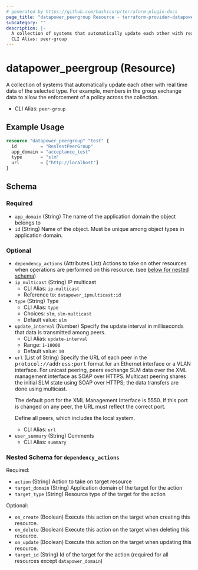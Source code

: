 ```yaml
---
# generated by https://github.com/hashicorp/terraform-plugin-docs
page_title: "datapower_peergroup Resource - terraform-provider-datapower"
subcategory: ""
description: |-
  A collection of systems that automatically update each other with real time data of the selected type. For example, members in the group exchange data to allow the enforcement of a policy across the collection.
  CLI Alias: peer-group
---
```


# datapower_peergroup (Resource)

A collection of systems that automatically update each other with real time data of the selected type. For example, members in the group exchange data to allow the enforcement of a policy across the collection.
  - CLI Alias: `peer-group`

## Example Usage

```terraform
resource "datapower_peergroup" "test" {
  id         = "ResTestPeerGroup"
  app_domain = "acceptance_test"
  type       = "slm"
  url        = ["http://localhost"]
}
```

<!-- schema generated by tfplugindocs -->
## Schema

### Required

- `app_domain` (String) The name of the application domain the object belongs to
- `id` (String) Name of the object. Must be unique among object types in application domain.

### Optional

- `dependency_actions` (Attributes List) Actions to take on other resources when operations are performed on this resource. (see [below for nested schema](#nestedatt--dependency_actions))
- `ip_multicast` (String) IP multicast
  - CLI Alias: `ip-multicast`
  - Reference to: `datapower_ipmulticast:id`
- `type` (String) Type
  - CLI Alias: `type`
  - Choices: `slm`, `slm-multicast`
  - Default value: `slm`
- `update_interval` (Number) Specify the update interval in milliseconds that data is transmitted among peers.
  - CLI Alias: `update-interval`
  - Range: `1`-`10000`
  - Default value: `10`
- `url` (List of String) Specify the URL of each peer in the <tt>protocol://address:port</tt> format for an Ethernet interface or a VLAN interface. For unicast peering, peers exchange SLM data over the XML management interface as SOAP over HTTPS. Multicast peering shares the initial SLM state using SOAP over HTTPS; the data transfers are done using multicast. <p>The default port for the XML Management Interface is 5550. If this port is changed on any peer, the URL must reflect the correct port.</p><p>Define all peers, which includes the local system.</p>
  - CLI Alias: `url`
- `user_summary` (String) Comments
  - CLI Alias: `summary`

<a id="nestedatt--dependency_actions"></a>
### Nested Schema for `dependency_actions`

Required:

- `action` (String) Action to take on target resource
- `target_domain` (String) Application domain of the target for the action
- `target_type` (String) Resource type of the target for the action

Optional:

- `on_create` (Boolean) Execute this action on the target when creating this resource.
- `on_delete` (Boolean) Execute this action on the target when deleting this resource.
- `on_update` (Boolean) Execute this action on the target when updating this resource.
- `target_id` (String) Id of the target for the action (required for all resources except `datapower_domain`)
